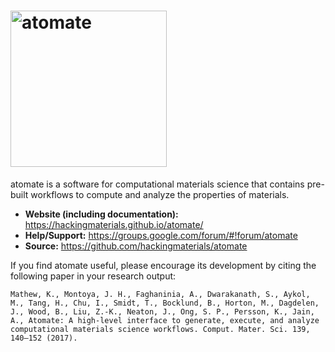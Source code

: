 # <img alt="atomate" src="docs_rst/_static/atomate_logo_small.png" width="250">

atomate is a software for computational materials science that contains pre-built workflows to compute and analyze the properties of materials.

- **Website (including documentation):** https://hackingmaterials.github.io/atomate/
- **Help/Support:** https://groups.google.com/forum/#!forum/atomate
- **Source:** https://github.com/hackingmaterials/atomate

If you find atomate useful, please encourage its development by citing the following paper in your research output:

```
Mathew, K., Montoya, J. H., Faghaninia, A., Dwarakanath, S., Aykol, 
M., Tang, H., Chu, I., Smidt, T., Bocklund, B., Horton, M., Dagdelen, 
J., Wood, B., Liu, Z.-K., Neaton, J., Ong, S. P., Persson, K., Jain, 
A., Atomate: A high-level interface to generate, execute, and analyze 
computational materials science workflows. Comput. Mater. Sci. 139, 
140–152 (2017).
```
